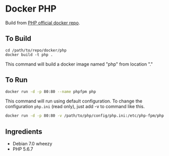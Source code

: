 # Docker PHP

Build from [PHP official docker repo](https://registry.hub.docker.com/u/library/php/).

## To Build

```
cd /path/to/repo/docker/php
docker build -t php .
```

This command will build a docker image named "php" from location "."

## To Run

```bash
docker run -d -p 80:80 --name phpfpm php
```

This command will run using default configuration. To change the configuration `php.ini` (read only), just add -v to command like this.

```bash
docker run -d -p 80:80 -v /path/to/php/config/php.ini:/etc/php-fpm/php.ini:ro --name phpfpm php
```

## Ingredients

* Debian 7.0 wheezy
* PHP 5.6.7